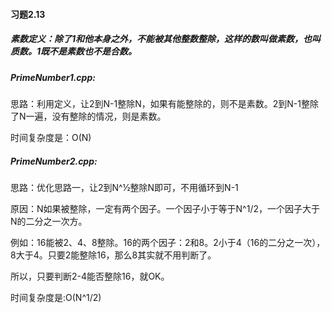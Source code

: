 #### 习题2.13

##### 素数定义：除了1和他本身之外，不能被其他整数整除，这样的数叫做素数，也叫质数。1既不是素数也不是合数。

##### PrimeNumber1.cpp:

思路：利用定义，让2到N-1整除N，如果有能整除的，则不是素数。2到N-1整除了N一遍，没有整除的情况，则是素数。

时间复杂度是：O(N)

##### PrimeNumber2.cpp:

思路：优化思路一，让2到N^½整除N即可，不用循环到N-1

原因：N如果被整除，一定有两个因子。一个因子小于等于N^1/2，一个因子大于N的二分之一次方。

例如：16能被2、4、8整除。16的两个因子：2和8。2小于4（16的二分之一次），8大于4。只要2能整除16，那么8其实就不用判断了。

所以，只要判断2-4能否整除16，就OK。

时间复杂度是:O(N^1/2)


